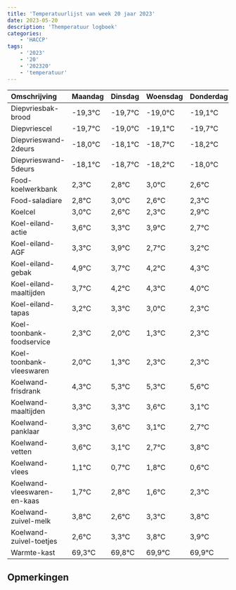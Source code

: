```yaml
---
title: 'Temperatuurlijst van week 20 jaar 2023'
date: 2023-05-20
description: 'Themperatuur logboek'
categories:
    - 'HACCP'
tags:
    - '2023'
    - '20'
    - '202320'
    - 'temperatuur'
---
```

|Omschrijving|Maandag|Dinsdag|Woensdag|Donderdag|Vrijdag|Zaterdag|Zondag|
|:---|:---|:---|:---|:---|:---|:---|:---|
|Diepvriesbak-brood|-19,3°C|-19,7°C|-19,0°C|-19,1°C|-19,7°C|-19,2°C| |
|Diepvriescel|-19,7°C|-19,0°C|-19,1°C|-19,7°C|-19,2°C|-19,0°C| |
|Diepvrieswand-2deurs|-18,0°C|-18,1°C|-18,7°C|-18,2°C|-18,0°C|-18,4°C| |
|Diepvrieswand-5deurs|-18,1°C|-18,7°C|-18,2°C|-18,0°C|-18,4°C|-18,7°C| |
|Food-koelwerkbank|2,3°C|2,8°C|3,0°C|2,6°C|2,3°C|2,9°C| |
|Food-saladiare|2,8°C|3,0°C|2,6°C|2,3°C|2,9°C|1,7°C| |
|Koelcel|3,0°C|2,6°C|2,3°C|2,9°C|1,7°C|2,2°C| |
|Koel-eiland-actie|3,6°C|3,3°C|3,9°C|2,7°C|3,2°C|3,3°C| |
|Koel-eiland-AGF|3,3°C|3,9°C|2,7°C|3,2°C|3,3°C|3,0°C| |
|Koel-eiland-gebak|4,9°C|3,7°C|4,2°C|4,3°C|4,0°C|3,3°C| |
|Koel-eiland-maaltijden|3,7°C|4,2°C|4,3°C|4,0°C|3,3°C|4,3°C| |
|Koel-eiland-tapas|3,2°C|3,3°C|3,0°C|2,3°C|3,3°C|3,3°C| |
|Koel-toonbank-foodservice|2,3°C|2,0°C|1,3°C|2,3°C|2,3°C|2,6°C| |
|Koel-toonbank-vleeswaren|2,0°C|1,3°C|2,3°C|2,3°C|2,6°C|2,1°C| |
|Koelwand-frisdrank|4,3°C|5,3°C|5,3°C|5,6°C|5,1°C|4,7°C| |
|Koelwand-maaltijden|3,3°C|3,3°C|3,6°C|3,1°C|2,7°C|3,8°C| |
|Koelwand-panklaar|3,3°C|3,6°C|3,1°C|2,7°C|3,8°C|2,6°C| |
|Koelwand-vetten|3,6°C|3,1°C|2,7°C|3,8°C|2,6°C|3,3°C| |
|Koelwand-vlees|1,1°C|0,7°C|1,8°C|0,6°C|1,3°C|1,8°C| |
|Koelwand-vleeswaren-en-kaas|1,7°C|2,8°C|1,6°C|2,3°C|2,8°C|2,9°C| |
|Koelwand-zuivel-melk|3,8°C|2,6°C|3,3°C|3,8°C|3,9°C|3,9°C| |
|Koelwand-zuivel-toetjes|2,6°C|3,3°C|3,8°C|3,9°C|3,9°C|3,7°C| |
|Warmte-kast|69,3°C|69,8°C|69,9°C|69,9°C|69,7°C|69,8°C| |

## Opmerkingen


